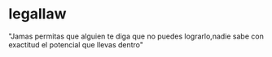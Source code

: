 # legallaw
"Jamas permitas que alguien te diga que no puedes lograrlo,nadie sabe con exactitud el potencial que llevas dentro"
